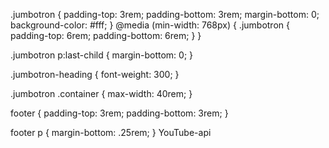 .jumbotron {
    padding-top: 3rem;
    padding-bottom: 3rem;
    margin-bottom: 0;
    background-color: #fff;
  }
  @media (min-width: 768px) {
    .jumbotron {
      padding-top: 6rem;
      padding-bottom: 6rem;
    }
  }
  
  .jumbotron p:last-child {
    margin-bottom: 0;
  }
  
  .jumbotron-heading {
    font-weight: 300;
  }
  
  .jumbotron .container {
    max-width: 40rem;
  }
  
  footer {
    padding-top: 3rem;
    padding-bottom: 3rem;
  }
  
  footer p {
    margin-bottom: .25rem;
  } YouTube-api
